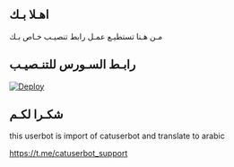 ## اهـلا بـك
مـن هـنا تستطيـع عمـل رابط تنصيـب خـاص بـك

## رابـط السـورس للتنـصيـب

[![Deploy](https://www.herokucdn.com/deploy/button.svg)](https://heroku.com/deploy?template=https://github.com/qassimh/jmthon)

## شكـرا لكـم 


this userbot is import of catuserbot and translate to arabic

https://t.me/catuserbot_support
